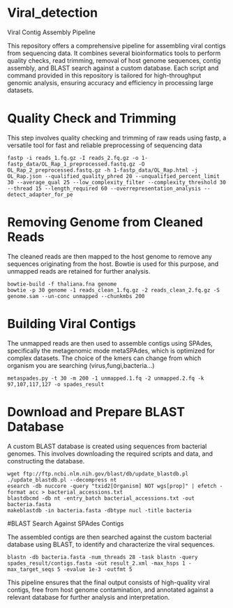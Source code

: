 # Viral_detection
Viral Contig Assembly Pipeline

This repository offers a comprehensive pipeline for assembling viral contigs from sequencing data. It combines several bioinformatics tools to perform quality checks, read trimming, removal of host genome sequences, contig assembly, and BLAST search against a custom database. Each script and command provided in this repository is tailored for high-throughput genomic analysis, ensuring accuracy and efficiency in processing large datasets.
# Quality Check and Trimming 
This step involves quality checking and trimming of raw reads using fastp, a versatile tool for fast and reliable preprocessing of sequencing data
```
fastp -i reads_1.fq.gz -I reads_2.fq.gz -o 1-fastp_data/OL_Rap_1_preprocessed.fastq.gz -O OL_Rap_2_preprocessed.fastq.gz -h 1-fastp_data/OL_Rap.html -j OL_Rap.json --qualified_quality_phred 20 --unqualified_percent_limit 30 --average_qual 25 --low_complexity_filter --complexity_threshold 30 --thread 15 --length_required 60 --overrepresentation_analysis --detect_adapter_for_pe
```

# Removing Genome from Cleaned Reads
The cleaned reads are then mapped to the host genome to remove any sequences originating from the host. Bowtie is used for this purpose, and unmapped reads are retained for further analysis.
```
bowtie-build -f thaliana.fna genome
bowtie -p 30 genome -1 reads_clean_1.fq.gz -2 reads_clean_2.fq.gz -S genome.sam --un-conc unmapped --chunkmbs 200
```

# Building Viral Contigs 

The unmapped reads are then used to assemble contigs using SPAdes, specifically the metagenomic mode metaSPAdes, which is optimized for complex datasets. The choice of the kmers can change from which organism you are searching (virus,fungi,bacteria...)
```
metaspades.py -t 30 -m 200 -1 unmapped.1.fq -2 unmapped.2.fq -k 97,107,117,127 -o spades_result
```

# Download and Prepare BLAST Database

A custom BLAST database is created using sequences from bacterial genomes. This involves downloading the required scripts and data, and constructing the database.
```
wget ftp://ftp.ncbi.nlm.nih.gov/blast/db/update_blastdb.pl
./update_blastdb.pl --decompress nt
esearch -db nuccore -query "txid2[Organism] NOT wgs[prop]" | efetch -format acc > bacterial_accessions.txt
blastdbcmd -db nt -entry_batch bacterial_accessions.txt -out bacteria.fasta
makeblastdb -in bacteria.fasta -dbtype nucl -title bacteria
```

#BLAST Search Against SPAdes Contigs

The assembled contigs are then searched against the custom bacterial database using BLAST, to identify and characterize the viral sequences.
```
blastn -db bacteria.fasta -num_threads 28 -task blastn -query spades_result/contigs.fasta -out result_2.xml -max_hsps 1 -max_target_seqs 5 -evalue 1e-3 -outfmt 5
```
This pipeline ensures that the final output consists of high-quality viral contigs, free from host genome contamination, and annotated against a relevant database for further analysis and interpretation.
